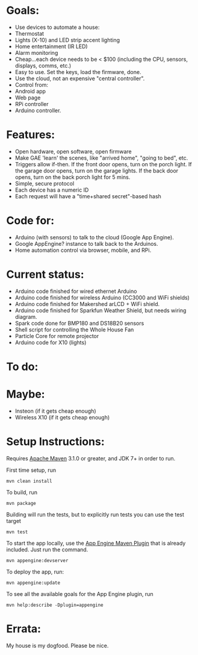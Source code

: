 Goals:
======

- Use devices to automate a house:
 - Thermostat
 - Lights (X-10) and LED strip accent lighting
 - Home entertainment (IR LED)
 - Alarm monitoring
- Cheap...each device needs to be < $100 (including the CPU, sensors, displays, comms, etc.)
- Easy to use. Set the keys, load the firmware, done.
- Use the cloud, not an expensive "central controller".
- Control from:
 - Android app
 - Web page
 - RPi controller
 - Arduino controller.

Features:
=========

- Open hardware, open software, open firmware
- Make GAE 'learn' the scenes, like "arrived home", "going to bed", etc.
- Triggers allow if-then. If the front door opens, turn on the porch light. If the garage door opens, turn on the garage lights. If the back door opens, turn on the back porch light for 5 mins.
- Simple, secure protocol
 - Each device has a numeric ID
 - Each request will have a "time+shared secret"-based hash

Code for:
=========

- Arduino (with sensors) to talk to the cloud (Google App Engine).
- Google AppEngine? instance to talk back to the Arduinos.
- Home automation control via browser, mobile, and RPi.

Current status:
===============

- Arduino code finished for wired ethernet Arduino
- Arduino code finished for wireless Arduino (CC3000 and WiFi shields)
- Arduino code finished for Makershed arLCD + WiFi shield.
- Arduino code finished for Sparkfun Weather Shield, but needs wiring diagram.
- Spark code done for BMP180 and DS18B20 sensors
- Shell script for controlling the Whole House Fan
- Particle Core for remote projector
- Arduino code for X10 (lights)

To do:
======


Maybe:
======

- Insteon (if it gets cheap enough)
- Wireless X10 (if it gets cheap enough)

Setup Instructions:
===================
Requires [Apache Maven](http://maven.apache.org) 3.1.0 or greater, and JDK 7+ in order to run.

First time setup, run

    mvn clean install

To build, run

    mvn package

Building will run the tests, but to explicitly run tests you can use the test target

    mvn test

To start the app locally, use the [App Engine Maven Plugin](http://code.google.com/p/appengine-maven-plugin/) that is already included.  Just run the command.

    mvn appengine:devserver

To deploy the app, run:
    
    mvn appengine:update

To see all the available goals for the App Engine plugin, run

    mvn help:describe -Dplugin=appengine

Errata:
===================
My house is my dogfood.  Please be nice.